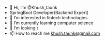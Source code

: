 - 👋 Hi, I’m @Khush_taunk
- SpringBoot Developer(Backend Expert)
- 👀 I’m interested in fintech technologies.
- 🌱 I’m currently learning computer science
- 💞️ I’m looking t
- 📫 How to reach me khush.taunk@gmail.com

<!---
Khushtaunk28/Khushtaunk28 is a ✨ special ✨ repository because its `README.md` (this file) appears on your GitHub profile.
You can click the Preview link to take a look at your changes.
--->
